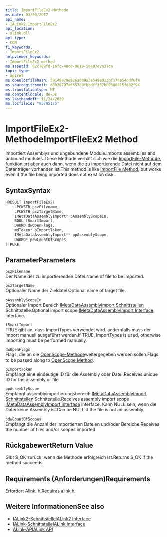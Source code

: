 ```yaml
---
title: ImportFileEx2-Methode
ms.date: 03/30/2017
api_name:
- IALink2.ImportFileEx2
api_location:
- alink.dll
api_type:
- COM
f1_keywords:
- ImportFileEx2
helpviewer_keywords:
- ImportFileEx2 method
ms.assetid: 02c789fd-16fc-48c6-9619-56e87e2a37ca
topic_type:
- apiref
ms.openlocfilehash: 59149e79e926a0b9a3e549e013bf178e54ddf6fa
ms.sourcegitcommit: d8020797a6657d0fbbdff362b80300815f682f94
ms.translationtype: MT
ms.contentlocale: de-DE
ms.lasthandoff: 11/24/2020
ms.locfileid: "95705175"
---
```

# <a name="importfileex2-method"></a><span data-ttu-id="69c0e-102">ImportFileEx2-Methode</span><span class="sxs-lookup"><span data-stu-id="69c0e-102">ImportFileEx2 Method</span></span>

<span data-ttu-id="69c0e-103">Importiert Assemblys und ungebundene Module.</span><span class="sxs-lookup"><span data-stu-id="69c0e-103">Imports assemblies and unbound modules.</span></span> <span data-ttu-id="69c0e-104">Diese Methode verhält sich wie die [ImportFile-Methode](importfile-method.md), funktioniert aber auch dann, wenn die zu importierende Datei nicht auf dem Datenträger vorhanden ist.</span><span class="sxs-lookup"><span data-stu-id="69c0e-104">This method is like [ImportFile Method](importfile-method.md), but works even if the file being imported does not exist on disk.</span></span>  
  
## <a name="syntax"></a><span data-ttu-id="69c0e-105">Syntax</span><span class="sxs-lookup"><span data-stu-id="69c0e-105">Syntax</span></span>  
  
```cpp  
HRESULT ImportFileEx2(  
    LPCWSTR pszFilename,  
    LPCWSTR pszTargetName,  
    IMetaDataAssemblyImport* pAssemblyScopeIn,  
    BOOL fSmartImport,  
    DWORD dwOpenFlags,  
    mdToken* pImportToken,  
    IMetaDataAssemblyImport** ppAssemblyScope,  
    DWORD* pdwCountOfScopes  
) PURE;  
```  
  
## <a name="parameters"></a><span data-ttu-id="69c0e-106">Parameter</span><span class="sxs-lookup"><span data-stu-id="69c0e-106">Parameters</span></span>  

 `pszFilename`  
 <span data-ttu-id="69c0e-107">Der Name der zu importierenden Datei.</span><span class="sxs-lookup"><span data-stu-id="69c0e-107">Name of file to be imported.</span></span>  
  
 `pszTargetName`  
 <span data-ttu-id="69c0e-108">Optionaler Name der Zieldatei.</span><span class="sxs-lookup"><span data-stu-id="69c0e-108">Optional name of target file.</span></span>  
  
 `pAssemblyScopeIn`  
 <span data-ttu-id="69c0e-109">Optionaler Import Bereich [IMetaDataAssemblyImport Schnittstellen](../metadata/imetadataassemblyimport-interface.md) Schnittstelle.</span><span class="sxs-lookup"><span data-stu-id="69c0e-109">Optional import scope [IMetaDataAssemblyImport Interface](../metadata/imetadataassemblyimport-interface.md) interface.</span></span>  
  
 `fSmartImport`  
 <span data-ttu-id="69c0e-110">TRUE gibt an, dass ImportTypes verwendet wird. andernfalls muss der Import manuell ausgeführt werden.</span><span class="sxs-lookup"><span data-stu-id="69c0e-110">If TRUE, ImportTypes is used, otherwise importing must be performed manually.</span></span>  
  
 `dwOpenFlags`  
 <span data-ttu-id="69c0e-111">Flags, die an die [OpenScope-Methode](../metadata/imetadatadispenser-openscope-method.md)weitergegeben werden sollen.</span><span class="sxs-lookup"><span data-stu-id="69c0e-111">Flags to be passed along to [OpenScope Method](../metadata/imetadatadispenser-openscope-method.md).</span></span>  
  
 `pImportToken`  
 <span data-ttu-id="69c0e-112">Empfängt eine eindeutige ID für die Assembly oder Datei.</span><span class="sxs-lookup"><span data-stu-id="69c0e-112">Receives unique ID for the assembly or file.</span></span>  
  
 `ppAssemblyScope`  
 <span data-ttu-id="69c0e-113">Empfängt assemblyimportierungsbereich [IMetaDataAssemblyImport Schnittstellen](../metadata/imetadataassemblyimport-interface.md) Schnittstelle.</span><span class="sxs-lookup"><span data-stu-id="69c0e-113">Receives assembly import scope [IMetaDataAssemblyImport Interface](../metadata/imetadataassemblyimport-interface.md) interface.</span></span> <span data-ttu-id="69c0e-114">Kann NULL sein, wenn die Datei keine Assembly ist.</span><span class="sxs-lookup"><span data-stu-id="69c0e-114">Can be NULL if the file is not an assembly.</span></span>  
  
 `pdwCountOfScopes`  
 <span data-ttu-id="69c0e-115">Empfängt die Anzahl der importierten Dateien und/oder Bereiche.</span><span class="sxs-lookup"><span data-stu-id="69c0e-115">Receives the number of files and/or scopes imported.</span></span>  
  
## <a name="return-value"></a><span data-ttu-id="69c0e-116">Rückgabewert</span><span class="sxs-lookup"><span data-stu-id="69c0e-116">Return Value</span></span>  

 <span data-ttu-id="69c0e-117">Gibt S_OK zurück, wenn die Methode erfolgreich ist.</span><span class="sxs-lookup"><span data-stu-id="69c0e-117">Returns S_OK if the method succeeds.</span></span>  
  
## <a name="requirements"></a><span data-ttu-id="69c0e-118">Requirements (Anforderungen)</span><span class="sxs-lookup"><span data-stu-id="69c0e-118">Requirements</span></span>  

 <span data-ttu-id="69c0e-119">Erfordert Alink. h.</span><span class="sxs-lookup"><span data-stu-id="69c0e-119">Requires alink.h.</span></span>  
  
## <a name="see-also"></a><span data-ttu-id="69c0e-120">Weitere Informationen</span><span class="sxs-lookup"><span data-stu-id="69c0e-120">See also</span></span>

- [<span data-ttu-id="69c0e-121">IALink2-Schnittstelle</span><span class="sxs-lookup"><span data-stu-id="69c0e-121">IALink2 Interface</span></span>](ialink2-interface.md)
- [<span data-ttu-id="69c0e-122">IALink-Schnittstelle</span><span class="sxs-lookup"><span data-stu-id="69c0e-122">IALink Interface</span></span>](ialink-interface.md)
- [<span data-ttu-id="69c0e-123">ALink-API</span><span class="sxs-lookup"><span data-stu-id="69c0e-123">ALink API</span></span>](index.md)
